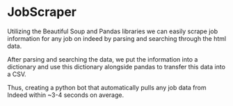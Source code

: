 # JobScraper

Utilizing the Beautiful Soup and Pandas libraries we can easily scrape job information
for any job on indeed by parsing and searching through the html data.

After parsing and searching the data, we put the information into a dictionary 
and use this dictionary alongside pandas to transfer this data into a CSV.

Thus, creating a python bot that automatically pulls any job data from Indeed within ~3-4 seconds on average.
